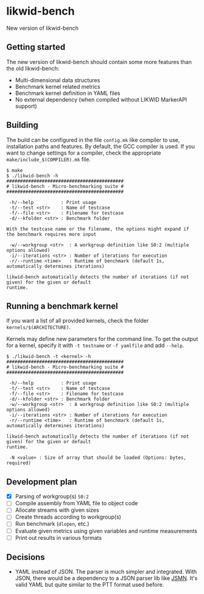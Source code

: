 # likwid-bench

New version of likwid-bench

## Getting started

The new version of likwid-bench should contain some more features than the old likwid-bench:
- Multi-dimensional data structures
- Benchmark kernel related metrics
- Benchmark kernel definition in YAML files
- No external dependency (when compiled without LIKWID MarkerAPI support)

## Building

The build can be configured in the file `config.mk` like compiler to use, installation paths and features. By default, the GCC compiler is used. If you want to change settings for a compiler, check the appropriate `make/include_$(COMPILER).mk` file.

```
$ make
$ ./likwid-bench -h
###########################################
# likwid-bench - Micro-benchmarking suite #
###########################################

 -h/--help          : Print usage
 -t/--test <str>    : Name of testcase
 -f/--file <str>    : Filename for testcase
 -d/--kfolder <str> : Benchmark folder

With the testcase name or the filename, the options might expand if the benchmark requires more input

 -w/--workgroup <str>  : A workgroup definition like S0:2 (multiple options allowed)
 -i/--iterations <str> : Number of iterations for execution
 -r/--runtime <time>   : Runtime of benchmark (default 1s, automatically determines iterations)

likwid-bench automatically detects the number of iterations (if not given) for the given or default
runtime.
```

## Running a benchmark kernel

If you want a list of all provided kernels, check the folder `kernels/$(ARCHITECTURE)`.

Kernels may define new parameters for the command line. To get the output for a kernel, specify it with `-t testname` or `-f yamlfile` and add `--help`.

```
$ ./likwid-bench -t <kernel> -h
###########################################
# likwid-bench - Micro-benchmarking suite #
###########################################

 -h/--help          : Print usage
 -t/--test <str>    : Name of testcase
 -f/--file <str>    : Filename for testcase
 -d/--kfolder <str> : Benchmark folder
 -w/--workgroup <str>  : A workgroup definition like S0:2 (multiple options allowed)
 -i/--iterations <str> : Number of iterations for execution
 -r/--runtime <time>   : Runtime of benchmark (default 1s, automatically determines iterations)

likwid-bench automatically detects the number of iterations (if not given) for the given or default
runtime.

 -N <value> : Size of array that should be loaded (Options: bytes, required)
```



## Development plan

- [x] Parsing of workgroup(s) `S0:2`
- [ ] Compile assembly from YAML file to object code
- [ ] Allocate streams with given sizes
- [ ] Create threads according to workgroup(s)
- [ ] Run benchmark (`dlopen`, etc.)
- [ ] Evaluate given metrics using given variables and runtime measurements
- [ ] Print out results in various formats

## Decisions
- YAML instead of JSON. The parser is much simpler and integrated. With JSON, there would be a dependency to a JSON parser lib like [JSMN](https://github.com/zserge/jsmn). It's valid YAML but quite similar to the PTT format used before.

